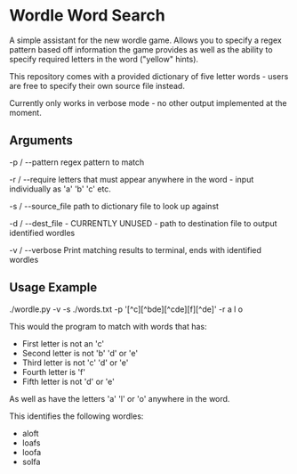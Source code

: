 # Wordle Word Search

A simple assistant for the new wordle game. Allows you to specify a regex pattern based off information the game provides as well as the ability to specify required letters in the word ("yellow" hints). 

This repository comes with a provided dictionary of five letter words - users are free to specify their own source file instead. 

Currently only works in verbose mode - no other output implemented at the moment. 

## Arguments
-p / --pattern      regex pattern to match

-r / --require      letters that must appear anywhere in the word - input individually as 'a' 'b' 'c' etc.

-s / --source_file  path to dictionary file to look up against

-d / --dest_file    - CURRENTLY UNUSED - path to destination file to output identified wordles

-v / --verbose      Print matching results to terminal, ends with identified wordles

## Usage Example
./wordle.py -v -s ./words.txt -p '[^c][^bde][^cde][f][^de]' -r a l o 

This would the program to match with words that has:
- First letter is not an 'c'
- Second letter is not 'b' 'd' or 'e'
- Third letter is not 'c' 'd' or 'e'
- Fourth letter is 'f'
- Fifth letter is not 'd' or 'e'

As well as have the letters 'a' 'l' or 'o' anywhere in the word.

This identifies the following wordles:
- aloft
- loafs
- loofa
- solfa